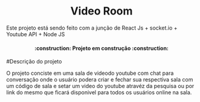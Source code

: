 <h1 align="center"> Video Room </h1>

Este projeto está sendo feito com a junção de React Js + socket.io + Youtube API + Node JS

<h4 align="center"> 
    :construction:  Projeto em construção  :construction:
</h4>

#Descrição do projeto

O projeto conciste em uma sala de videodo youtube com chat para conversação onde o usuário podera criar e fechar sua respectiva sala com um código de sala e setar um 
video do youtube atravéz da pesquisa ou por link do mesmo que ficará disponivel para todos os usuários online na sala.
